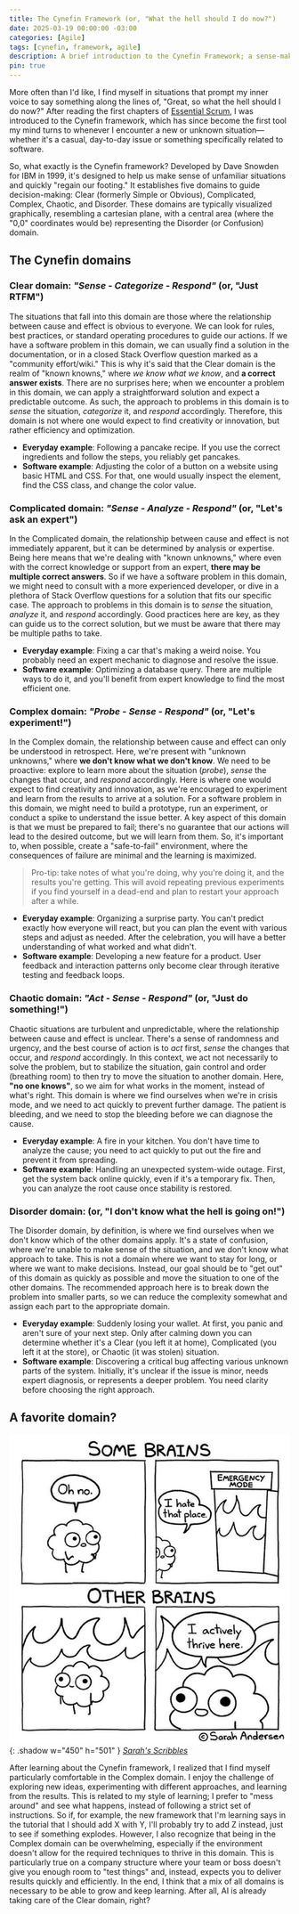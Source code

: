 ```yaml
---
title: The Cynefin Framework (or, "What the hell should I do now?")
date: 2025-03-19 00:00:00 -03:00
categories: [Agile]
tags: [cynefin, framework, agile]
description: A brief introduction to the Cynefin Framework; a sense-making model that aims to help determine what to do when facing different types of problems.
pin: true
---
```

More often than I'd like, I find myself in situations that prompt my inner voice to say something along the lines of, "Great, so what the hell should I do now?"
After reading the first chapters of [Essential Scrum](https://a.co/d/f4DESbv), I was introduced to the Cynefin framework,
which has since become the first tool my mind turns to whenever I encounter a new or unknown situation—whether it's a casual, day-to-day issue or something specifically related to software.

So, what exactly is the Cynefin framework? Developed by Dave Snowden for IBM in 1999, it's designed to help us make sense of unfamiliar situations and quickly "regain our footing."
It establishes five domains to guide decision-making: Clear (formerly Simple or Obvious), Complicated, Complex, Chaotic, and Disorder.
These domains are typically visualized graphically, resembling a cartesian plane, with a central area (where the "0,0" coordinates would be) representing the Disorder (or Confusion) domain.

## The Cynefin domains

### Clear domain: _"Sense - Categorize - Respond"_ (or, "Just RTFM")

The situations that fall into this domain are those where the relationship between cause and effect is obvious to everyone.
We can look for rules, best practices, or standard operating procedures to guide our actions.
If we have a software problem in this domain, we can usually find a solution in the documentation, or in a closed Stack Overflow question marked as a "community effort/wiki."
This is why it's said that the Clear domain is the realm of "known knowns," where *we know what we know*, and **a correct answer exists**.
There are no surprises here; when we encounter a problem in this domain, we can apply a straightforward solution and expect a predictable outcome.
As such, the approach to problems in this domain is to _sense_ the situation, _categorize_ it, and _respond_ accordingly.
Therefore, this domain is not where one would expect to find creativity or innovation, but rather efficiency and optimization.

* **Everyday example**: Following a pancake recipe. If you use the correct ingredients and follow the steps, you reliably get pancakes.
* **Software example**: Adjusting the color of a button on a website using basic HTML and CSS. For that, one would usually inspect the element, find the CSS class, and change the color value.

### Complicated domain: _"Sense - Analyze - Respond"_ (or, "Let's ask an expert")

In the Complicated domain, the relationship between cause and effect is not immediately apparent, but it can be determined by analysis or expertise.
Being here means that we're dealing with "known unknowns," where even with the correct knowledge or support from an expert, **there may be multiple correct answers**.
So if we have a software problem in this domain, we might need to consult with a more experienced developer, or dive in a plethora of Stack Overflow questions for a solution that fits our specific case.
The approach to problems in this domain is to _sense_ the situation, _analyze_ it, and _respond_ accordingly.
Good practices here are key, as they can guide us to the correct solution, but we must be aware that there may be multiple paths to take.

* **Everyday example**: Fixing a car that's making a weird noise. You probably need an expert mechanic to diagnose and resolve the issue.
* **Software example**: Optimizing a database query. There are multiple ways to do it, and you'll benefit from expert knowledge to find the most efficient one.

### Complex domain: _"Probe - Sense - Respond"_ (or, "Let's experiment!")

In the Complex domain, the relationship between cause and effect can only be understood in retrospect.
Here, we're present with "unknown unknowns," where **we don't know what we don't know**.
We need to be proactive: explore to learn more about the situation (_probe_), _sense_ the changes that occur, and _respond_ accordingly.
Here is where one would expect to find creativity and innovation, as we're encouraged to experiment and learn from the results to arrive at a solution.
For a software problem in this domain, we might need to build a prototype, run an experiment, or conduct a spike to understand the issue better.
A key aspect of this domain is that we must be prepared to fail; there's no guarantee that our actions will lead to the desired outcome, but we will learn from them.
So, it's important to, when possible, create a "safe-to-fail" environment, where the consequences of failure are minimal and the learning is maximized.

> Pro-tip: take notes of what you're doing, why you're doing it, and the results you're getting. This will avoid repeating previous experiments if you find yourself in a dead-end and plan to restart your approach after a while.

* **Everyday example**: Organizing a surprise party. You can't predict exactly how everyone will react, but you can plan the event with various steps and adjust as needed. After the celebration, you will have a better understanding of what worked and what didn't.
* **Software example**: Developing a new feature for a product. User feedback and interaction patterns only become clear through iterative testing and feedback loops.

### Chaotic domain: _"Act - Sense - Respond"_ (or, "Just do something!")

Chaotic situations are turbulent and unpredictable, where the relationship between cause and effect is unclear.
There's a sense of randomness and urgency, and the best course of action is to _act_ first, _sense_ the changes that occur, and _respond_ accordingly.
In this context, we act not necessarily to solve the problem, but to stabilize the situation, gain control and order (breathing room) to then try to move the situation to another domain.
Here, **"no one knows"**, so we aim for what works in the moment, instead of what's right.
This domain is where we find ourselves when we're in crisis mode, and we need to act quickly to prevent further damage. The patient is bleeding, and we need to stop the bleeding before we can diagnose the cause.

* **Everyday example**: A fire in your kitchen. You don't have time to analyze the cause; you need to act quickly to put out the fire and prevent it from spreading.
* **Software example**: Handling an unexpected system-wide outage. First, get the system back online quickly, even if it's a temporary fix. Then, you can analyze the root cause once stability is restored.

### Disorder domain: (or, "I don't know what the hell is going on!")

The Disorder domain, by definition, is where we find ourselves when we don't know which of the other domains apply.
It's a state of confusion, where we're unable to make sense of the situation, and we don't know what approach to take.
This is not a domain where we want to stay for long, or where we want to make decisions. Instead, our goal should be to "get out" of this domain as quickly as possible and move the situation to one of the other domains.
The recommended approach here is to break down the problem into smaller parts, so we can reduce the complexity somewhat and assign each part to the appropriate domain.

* **Everyday example**: Suddenly losing your wallet. At first, you panic and aren't sure of your next step. Only after calming down you can determine whether it's a Clear (you left it at home), Complicated (you left it at the store), or Chaotic (it was stolen) situation.
* **Software example**: Discovering a critical bug affecting various unknown parts of the system. Initially, it's unclear if the issue is minor, needs expert diagnosis, or represents a deeper problem. You need clarity before choosing the right approach. 

## A favorite domain?

![I actively thrive here](/assets/img/2025/03/cynefin-framework-sarah-scribbles.jpg){: .shadow w="450" h="501" }
_[Sarah's Scribbles](https://sarahcandersen.com/)_

After learning about the Cynefin framework, I realized that I find myself particularly comfortable in the Complex domain.
I enjoy the challenge of exploring new ideas, experimenting with different approaches, and learning from the results.
This is related to my style of learning; I prefer to "mess around" and see what happens, instead of following a strict set of instructions.
So if, for example, the new framework that I'm learning says in the tutorial that I should add X with Y, I'll probably try to add Z instead, just to see if something explodes.
However, I also recognize that being in the Complex domain can be overwhelming, especially if the environment doesn't allow for the required techniques to thrive in this domain.
This is particularly true on a company structure where your team or boss doesn't give you enough room to "test things" and, instead, expects you to deliver results quickly and efficiently.
In the end, I think that a mix of all domains is necessary to be able to grow and keep learning. After all, AI is already taking care of the Clear domain, right?
